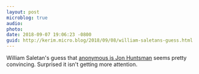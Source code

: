 ```yaml
---
layout: post
microblog: true
audio: 
photo: 
date: 2018-09-07 19:06:23 -0800
guid: http://kerim.micro.blog/2018/09/08/william-saletans-guess.html
---
```

William Saletan's guess that [anonymous is Jon Huntsman](https://slate.com/news-and-politics/2018/09/new-york-times-op-ed-anonymous-writer-trump.html) seems pretty convincing. Surprised it isn't getting more attention. 
